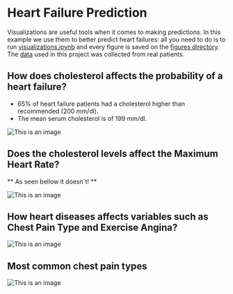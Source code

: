 # Heart Failure Prediction


Visualizations are useful tools when it comes to making predictions. In this example we use them to better predict heart failures: all you need to do is to run [visualizations.ipynb](https://github.com/Rodrigo663/heart-failure-prediction/blob/main/visualizations.ipynb) and every figure is saved on the [figures directory](https://github.com/Rodrigo663/heart-failure-prediction/tree/main/figures). The [data](https://www.kaggle.com/fedesoriano/heart-failure-prediction) used in this project was collected from real patients. 


## How does cholesterol affects the probability of a heart failure?

- 65% of heart failure patients had a cholesterol higher than recommended (200 mm/dl).
- The mean serum cholesterol is of 199 mm/dl.

![This is an image](https://github.com/Rodrigo663/heart-failure-prediction/blob/main/figures/histplot.png)

## Does the cholesterol levels affect the Maximum Heart Rate?

** As seen bellow it doesn´t! **

![This is an image](https://github.com/Rodrigo663/heart-failure-prediction/blob/main/figures/scatterplot.png)

## How heart diseases affects variables such as Chest Pain Type and Exercise Angina?

![This is an image](https://github.com/Rodrigo663/heart-failure-prediction/blob/main/figures/barplot.png)


## Most common chest pain types

![This is an image](https://github.com/Rodrigo663/heart-failure-prediction/blob/main/figures/piecharts.png)
